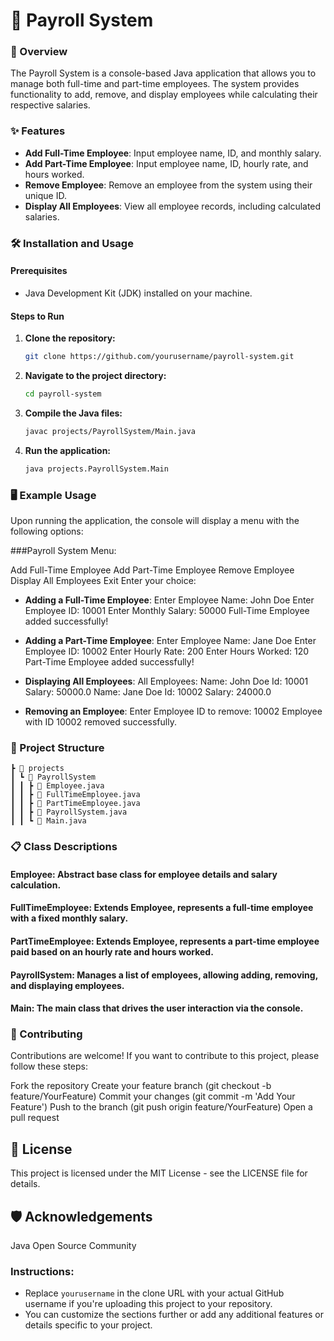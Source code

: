 # 🧾 Payroll System

### 📜 Overview
The Payroll System is a console-based Java application that allows you to manage both full-time and part-time employees. The system provides functionality to add, remove, and display employees while calculating their respective salaries.

### ✨ Features
- **Add Full-Time Employee**: Input employee name, ID, and monthly salary.
- **Add Part-Time Employee**: Input employee name, ID, hourly rate, and hours worked.
- **Remove Employee**: Remove an employee from the system using their unique ID.
- **Display All Employees**: View all employee records, including calculated salaries.

### 🛠️ Installation and Usage

#### Prerequisites
- Java Development Kit (JDK) installed on your machine.

#### Steps to Run

1. **Clone the repository:**
    ```bash
    git clone https://github.com/yourusername/payroll-system.git
    ```

2. **Navigate to the project directory:**
    ```bash
    cd payroll-system
    ```

3. **Compile the Java files:**
    ```bash
    javac projects/PayrollSystem/Main.java
    ```

4. **Run the application:**
    ```bash
    java projects.PayrollSystem.Main
    ```

### 🖥️ Example Usage

Upon running the application, the console will display a menu with the following options:

###Payroll System Menu:

Add Full-Time Employee
Add Part-Time Employee
Remove Employee
Display All Employees
Exit
Enter your choice:

- **Adding a Full-Time Employee**:
Enter Employee Name: John Doe
Enter Employee ID: 10001
Enter Monthly Salary: 50000
Full-Time Employee added successfully!


- **Adding a Part-Time Employee**:
Enter Employee Name: Jane Doe
Enter Employee ID: 10002
Enter Hourly Rate: 200
Enter Hours Worked: 120
Part-Time Employee added successfully!

- **Displaying All Employees**:
All Employees:
Name: John Doe Id: 10001 Salary: 50000.0
Name: Jane Doe Id: 10002 Salary: 24000.0


- **Removing an Employee**:
Enter Employee ID to remove: 10002
Employee with ID 10002 removed successfully.


### 📂 Project Structure


```📦 payroll-system
┣ 📂 projects
┃ ┗ 📂 PayrollSystem
┃ ┃ ┣ 📜 Employee.java
┃ ┃ ┣ 📜 FullTimeEmployee.java
┃ ┃ ┣ 📜 PartTimeEmployee.java
┃ ┃ ┣ 📜 PayrollSystem.java
┃ ┃ ┗ 📜 Main.java
```

### 📋 Class Descriptions
#### Employee: Abstract base class for employee details and salary calculation.
#### FullTimeEmployee: Extends Employee, represents a full-time employee with a fixed monthly salary.
#### PartTimeEmployee: Extends Employee, represents a part-time employee paid based on an hourly rate and hours worked.
#### PayrollSystem: Manages a list of employees, allowing adding, removing, and displaying employees.
#### Main: The main class that drives the user interaction via the console.
### 🎉 Contributing
Contributions are welcome! If you want to contribute to this project, please follow these steps:

Fork the repository
Create your feature branch (git checkout -b feature/YourFeature)
Commit your changes (git commit -m 'Add Your Feature')
Push to the branch (git push origin feature/YourFeature)
Open a pull request
## 📄 License
This project is licensed under the MIT License - see the LICENSE file for details.

## 🛡️ Acknowledgements
Java
Open Source Community


### Instructions:

- Replace `yourusername` in the clone URL with your actual GitHub username if you're uploading this project to your repository.
- You can customize the sections further or add any additional features or details specific to your project.







